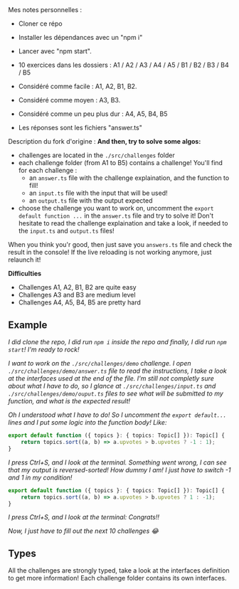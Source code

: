 ##

Mes notes personnelles :

- Cloner ce répo
- Installer les dépendances avec un "npm i"
- Lancer avec "npm start".
  
- 10 exercices dans les dossiers : A1 / A2 / A3 / A4 / A5 / B1 / B2 / B3 / B4 / B5
- Considéré comme facile : A1, A2, B1, B2.
- Considéré comme moyen : A3, B3.
- Considéré comme un peu plus dur : A4, A5, B4, B5
  
- Les réponses sont les fichiers "answer.ts"


Description du fork d'origine :
**And then, try to solve some algos:**

- challenges are located in the `./src/challenges` folder
- each challenge folder (from A1 to B5) contains a challenge! You'll find for each challenge : 
    - an `answer.ts` file with the challenge explaination, and the function to fill!
    - an `input.ts` file with the input that will be used!
    - an `output.ts` file with the output expected
- choose the challenge you want to work on, uncomment the `export default function ...` in the `answer.ts` file and try to solve it! Don't hesitate to read the challenge explaination and take a look, if needed to the `input.ts` and `output.ts` files! 

When you think you'r good, then just save you `answers.ts` file and check the result in the console! If the live reloading is not working anymore, just relaunch it!

**Difficulties**

- Challenges A1, A2, B1, B2 are quite easy
- Challenges A3 and B3 are medium level
- Challenges A4, A5, B4, B5 are pretty hard

## Example

*I did clone the repo, I did run `npm i` inside the repo and finally, I did run `npm start`! I'm ready to rock!*

*I want to work on the `./src/challenges/demo` challenge. I open `./src/challenges/demo/answer.ts` file to read the instructions, I take a look at the interfaces used at the end of the file. I'm still not completly sure about what I have to do, so I glance at `./src/challenges/input.ts` and `./src/challenges/demo/ouput.ts` files to see what will be submitted to my function, and what is the expected result!*

*Oh I understood what I have to do! So I uncomment the `export default...` lines and I put some logic into the function body! Like:*

```ts
export default function ({ topics }: { topics: Topic[] }): Topic[] {
    return topics.sort((a, b) => a.upvotes > b.upvotes ? -1 : 1);
}
```

*I press Ctrl+S, and I look at the terminal. Something went wrong, I can see that my output is reversed-sorted! How dummy I am! I just have to switch -1 and 1 in my condition!*

```ts
export default function ({ topics }: { topics: Topic[] }): Topic[] {
    return topics.sort((a, b) => a.upvotes > b.upvotes ? 1 : -1);
}
```

*I press Ctrl+S, and I look at the terminal: Congrats!!*

*Now, I just have to fill out the next 10 challenges 😂*

## Types

All the challenges are strongly typed, take a look at the interfaces definition to get more information! Each challenge folder contains its own interfaces.
